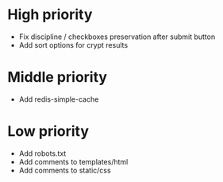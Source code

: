 # High priority
* Fix discipline / checkboxes preservation after submit button 
* Add sort options for crypt results
# Middle priority
* Add redis-simple-cache
# Low priority
* Add robots.txt
* Add comments to templates/html
* Add comments to static/css

